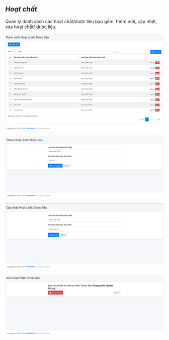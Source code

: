 ## *Hoạt chất*
>
Quản lý danh sách các hoạt chất/dược liệu bao gồm: thêm mới, cập nhật, xóa hoạt chất/ dược liệu.
>
![](/docs/images/Danhmuc/HoatChat/index.png "Giao diện chính - Danh sách Hoạt chất/ Dược liệu")
>
![](/docs/images/Danhmuc/HoatChat/create.png "Thêm mới Hoạt chất/ Dược liệu")
>
![](/docs/images/Danhmuc/HoatChat/update.png "Cập nhật thông tin Hoạt chất/Dược liệu")
>
![](/docs/images/Danhmuc/HoatChat/edit.png "Xóa Hoạt chất/Dược liệu")
>